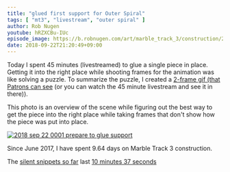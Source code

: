 ```yaml
---
title: "glued first support for Outer Spiral"
tags: [ "mt3", "livestream", "outer spiral" ]
author: Rob Nugen
youtube: hRZXCBu-IUc
episode_image: https://b.robnugen.com/art/marble_track_3/construction/2018/2018_sep_22_0007_glued_first_outer_spiral_support.jpg
date: 2018-09-22T21:20:49+09:00
---
```


Today I spent 45 minutes (livestreamed) to glue a single piece in
place.  Getting it into the right place while shooting frames for the
animation was like solving a puzzle.  To summarize the puzzle, I
created a [2-frame gif (that Patrons can see](https://www.patreon.com/posts/21571163) (or you can watch the 45
minute livestream and see it in there)).

This photo is an overview of the scene while figuring out the best way
to get the piece into the right place while taking frames that don't
show how the piece was put into place.

[![2018 sep 22 0001 prepare to glue support](//b.robnugen.com/art/marble_track_3/construction/2018/thumbs/2018_sep_22_0001_prepare_to_glue_support.jpg)](//b.robnugen.com/art/marble_track_3/construction/2018/2018_sep_22_0001_prepare_to_glue_support.jpg)

Since June 2017, I have spent 9.64 days on Marble Track 3 construction.

The [silent snippets so far](http://mt3s.robnugen.com/) last [10 minutes 37 seconds](http://www.grun1.com/utils/timeCalc.html?t1=1:08&c1=skeleton%20arrives&t2=1:40&c2=oops%20after%20drawing%20circle%20on%20stage&t3=1:31&c3=attached%20bearing%20to%20stage&t4=2:03&c4=big%20curve%20ball&t5=1:57&c5=look%20at%20me&t6=2:18&c6=after%20catching%20chopstick&mode=0&fs3=1&ft2=1&f3t1=1&f4t0=1&d=:&o1=1&fps=)